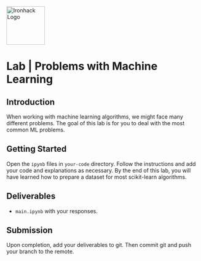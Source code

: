 <img src="https://bit.ly/2VnXWr2" alt="Ironhack Logo" width="100"/>

# Lab | Problems with Machine Learning

## Introduction

When working with machine learning algorithms, we might face many different problems. The goal of this lab is for you to deal with the most common ML problems.

## Getting Started

Open the `ipynb` files in `your-code` directory. Follow the instructions and add your code and explanations as necessary. By the end of this lab, you will have learned how to prepare a dataset for most scikit-learn algorithms.

## Deliverables

- `main.ipynb` with your responses.

## Submission

Upon completion, add your deliverables to git. Then commit git and push your branch to the remote.
